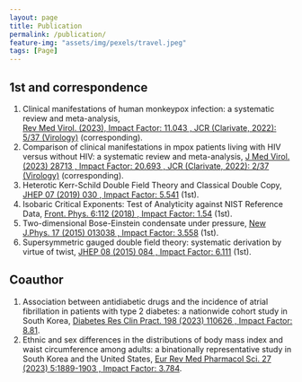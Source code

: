 ```yaml
---
layout: page
title: Publication
permalink: /publication/
feature-img: "assets/img/pexels/travel.jpeg"
tags: [Page]
---
```


## 1st and correspondence

1. Clinical manifestations of human monkeypox infection: a systematic review and meta-analysis,<br>
  [Rev Med Virol. (2023), Impact Factor: 11.043 , JCR (Clarivate, 2022): 5/37 (Virology)](https://doi.org/10.1002/rmv.2446) (corresponding).
3. Comparison of clinical manifestations in mpox patients living with HIV versus without HIV: a systematic review and meta-analysis, [J Med Virol. (2023) 28713 , Impact Factor: 20.693 , JCR (Clarivate, 2022): 2/37 (Virology)](https://doi.org/10.1002/jmv.28713) (corresponding).
4. Heterotic Kerr-Schild Double Field Theory and Classical Double Copy, [JHEP 07 (2019) 030 , Impact Factor: 5.541](https://doi.org/10.1007/JHEP07(2019)030) (1st).
5. Isobaric Critical Exponents: Test of Analyticity against NIST Reference Data, [Front. Phys. 6:112 (2018) , Impact Factor: 1.54](https://doi.org/10.3389/fphy.2018.00112) (1st).
6. Two-dimensional Bose-Einstein condensate under pressure, [New J.Phys. 17 (2015) 013038 , Impact Factor: 3.558](https://doi.org/10.1088/1367-2630/17/1/013038) (1st).
7. Supersymmetric gauged double field theory: systematic derivation by virtue of twist, [JHEP 08 (2015) 084 , Impact Factor: 6.111](https://doi.org/10.1007/JHEP08(2015)084) (1st).

## Coauthor

1. Association between antidiabetic drugs and the incidence of atrial fibrillation in patients with type 2 diabetes: a nationwide cohort study in South Korea, [Diabetes Res Clin Pract. 198 (2023) 110626 , Impact Factor: 8.81](https://doi.org/10.1016/j.diabres.2023.110626).
1. Ethnic and sex differences in the distributions of body mass index and waist circumference among
adults: a binationally representative study in South Korea and the United States, [Eur Rev Med Pharmacol Sci. 27 (2023) 5:1889-1903 , Impact Factor: 3.784](https://doi.org/10.26355/eurrev_202303_31555).
